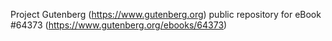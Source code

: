 Project Gutenberg (https://www.gutenberg.org) public repository for
eBook #64373 (https://www.gutenberg.org/ebooks/64373)
